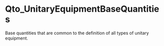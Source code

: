 # Qto_UnitaryEquipmentBaseQuantities

Base quantities that are common to the definition of all types of unitary equipment.
